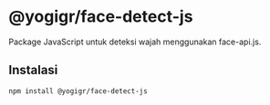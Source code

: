 # @yogigr/face-detect-js

Package JavaScript untuk deteksi wajah menggunakan face-api.js.

## Instalasi

```bash
npm install @yogigr/face-detect-js